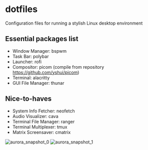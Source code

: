 # dotfiles

Configuration files for running a stylish Linux desktop environment

## Essential packages list
- Window Manager: bspwm
- Task Bar: polybar
- Launcher: rofi
- Compositor: picom (compile from repository https://github.com/yshui/picom)
- Terminal: alacritty
- GUI File Manager: thunar

## Nice-to-haves
- System Info Fetcher: neofetch
- Audio Visualizer: cava
- Terminal File Manager: ranger
- Terminal Multiplexer: tmux
- Matrix Screensaver: cmatrix

![aurora_snapshot_0](https://user-images.githubusercontent.com/46363213/137676878-387c8ac1-02e5-4858-b7dc-16a98bdf6e66.png)
![aurora_snapshot_1](https://user-images.githubusercontent.com/46363213/137676883-bcaee77a-c1ed-46c9-bbf5-1b64d2d619b9.png)
